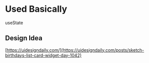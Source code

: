 # Used Basically
useState

## Design Idea
[https://uidesigndaily.com/](https://uidesigndaily.com/posts/sketch-birthdays-list-card-widget-day-1042)
